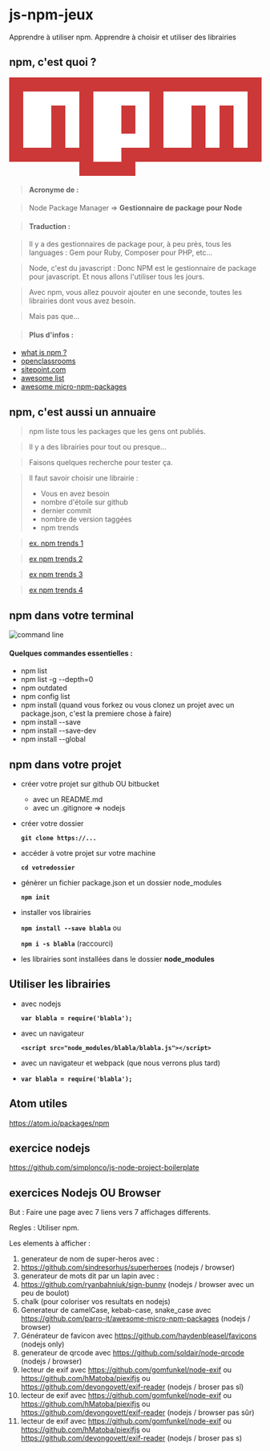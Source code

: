 # js-npm-jeux
Apprendre à utiliser npm. Apprendre à choisir et utiliser des librairies

## npm, c'est quoi ?

<svg viewBox="0 0 18 7">
	<path fill="#CB3837" d="M0,0v6h5v1h4v-1h9v-6"></path>
	<path fill="#FFF" d="M1,1v4h2v-3h1v3h1v-4h1v5h2v-4h1v2h-1v1h2v-4h1v4h2v-3h1v3h1v-3h1v3h1v-4"></path>
</svg>

> #### Acronyme de :

> Node Package Manager => **Gestionnaire de package pour Node**

> #### Traduction :

> Il y a des gestionnaires de package pour, à peu près, tous les languages : Gem pour Ruby, Composer pour PHP, etc...

> Node, c'est du javascript : Donc NPM est le gestionnaire de package pour javascript. Et nous allons l'utiliser tous les jours.

> Avec npm, vous allez pouvoir ajouter en une seconde, toutes les librairies dont vous avez besoin.

> Mais pas que...

> #### Plus d'infos :
* [what is npm ? ](https://docs.npmjs.com/getting-started/what-is-npm)
* [openclassrooms](https://openclassrooms.com/courses/des-applications-ultra-rapides-avec-node-js/les-modules-node-js-et-npm])
* [ sitepoint.com](https://www.sitepoint.com/beginners-guide-node-package-manager/)
* [awesome list](https://github.com/sindresorhus/awesome-npm)
* [awesome micro-npm-packages](https://github.com/parro-it/awesome-micro-npm-packages)

## npm, c'est aussi un annuaire

> npm liste tous les packages que les gens ont publiés.

> Il y a des librairies pour tout ou presque...

> Faisons quelques recherche pour tester ça.

> Il faut savoir choisir une librairie :
> * Vous en avez besoin
> * nombre d'étoile sur github
> * dernier commit
> * nombre de version taggées
> * npm trends

> [ex. npm trends 1](http://www.npmtrends.com/react-vs-angular)

> [ex npm trends 2](http://www.npmtrends.com/react-vs-angular-vs-jquery-vs-express-vs-glob-vs-rimraf)

> [ex npm trends 3](http://npmjs.ir/)

> [ex npm trends 4](http://npmsearch.com/)

## npm dans votre terminal

![command line](https://www.npmjs.com/static/images/saas-features/do-more-faster.svg)

#### Quelques commandes essentielles :
* npm list
* npm list -g --depth=0
* npm outdated
* npm config list
* npm install (quand vous forkez ou vous clonez un projet avec un package.json, c'est la premiere chose à faire)
* npm install --save
* npm install --save-dev
* npm install --global

## npm dans votre projet

* créer votre projet sur github OU bitbucket
  * avec un README.md
  * avec un .gitignore => nodejs

* créer votre dossier

    **```git clone https://...```**

* accéder à votre projet sur votre machine

    **```cd votredossier```**


* génèrer un fichier package.json et un dossier node_modules

    **```npm init```**

* installer vos librairies

  **```npm install --save blabla```** ou

  **```npm i -s blabla```** (raccourci)

* les librairies sont installées dans le dossier **node_modules**

## Utiliser les librairies

* avec nodejs

  **```var blabla = require('blabla');```**

* avec un navigateur

  **```<script src="node_modules/blabla/blabla.js"></script>```**

* avec un navigateur et webpack (que nous verrons plus tard)
*
  **```var blabla = require('blabla');```**

## Atom utiles

  https://atom.io/packages/npm

## exercice nodejs

https://github.com/simplonco/js-node-project-boilerplate

## exercices Nodejs OU Browser

But :
Faire une page avec 7 liens vers 7 affichages differents.

Regles :
Utiliser npm.

Les elements à afficher :

1. generateur de nom de super-heros avec :
  2. https://github.com/sindresorhus/superheroes (nodejs / browser)
2. generateur de mots dit par un lapin avec :
  3. https://github.com/ryanbahniuk/sign-bunny (nodejs / browser avec un peu de boulot)
  4. chalk (pour coloriser vos resultats en nodejs)
3. Generateur de camelCase, kebab-case, snake_case avec https://github.com/parro-it/awesome-micro-npm-packages (nodejs / browser)
4. Générateur de favicon avec https://github.com/haydenbleasel/favicons (nodejs only)
5. generateur de qrcode avec https://github.com/soldair/node-qrcode (nodejs / browser)
6. lecteur de exif avec https://github.com/gomfunkel/node-exif ou https://github.com/hMatoba/piexifjs ou https://github.com/devongovett/exif-reader (nodejs / broser pas sî)
6. lecteur de exif avec https://github.com/gomfunkel/node-exif ou https://github.com/hMatoba/piexifjs ou https://github.com/devongovett/exif-reader (nodejs / browser pas sûr)
6. lecteur de exif avec https://github.com/gomfunkel/node-exif ou https://github.com/hMatoba/piexifjs ou https://github.com/devongovett/exif-reader (nodejs / broser pas s)

